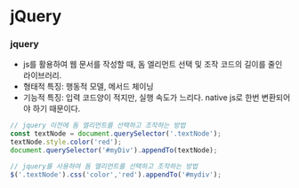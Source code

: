 # jQuery 

### jquery
- js를 활용하여 웹 문서를 작성할 때, 돔 엘리먼트 선택 및 조작 코드의 길이를 줄인 라이브러리. 
- 형태적 특징: 행동적 모델, 메서드 체이닝
- 기능적 특징: 입력 코드양이 적지만, 실행 속도가 느리다. native js로 한번 변환되어야 하기 때문이다.

```ts
// jquery 이전에 돔 엘리먼트를 선택하고 조작하는 방법
const textNode = document.querySelector('.textNode');
textNode.style.color('red');
document.querySelector('#myDiv').appendTo(textNode);
```
```ts
// jquery를 사용하여 돔 엘리먼트를 선택하고 조작하는 방법
$('.textNode').css('color','red').appendTo('#mydiv');
```